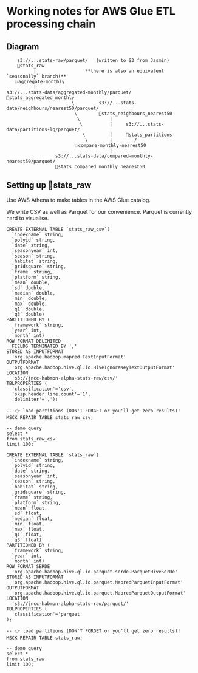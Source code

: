 
Working notes for AWS Glue ETL processing chain
===============================================

Diagram
--------

        s3://...stats-raw/parquet/   (written to S3 from Jasmin)
        🏢stats_raw
              |                  **there is also an equivalent `seasonally` branch!**
       💥aggregate-monthly         
              |
    s3://...stats-data/aggregated-monthly/parquet/      
    🏢stats_aggregated_monthly                         
                            \         s3://...stats-data/neighbours/nearest50/parquet/
                             \        🏢stats_neighbours_nearest50
                              \           |
                               \          |     s3://...stats-data/partitions-lg/parquet/
                                \         |     🏢stats_partitions
                                 \        |        /
                             💥compare-monthly-nearest50
                                          |
                      s3://...stats-data/compared-monthly-nearest50/parquet/
                      🏢stats_compared_monthly_nearest50


Setting up 🏢stats_raw 
-----------------------

Use AWS Athena to make tables in the AWS Glue catalog.

We write CSV as well as Parquet for our convenience. Parquet is currently hard to visualise.

    CREATE EXTERNAL TABLE `stats_raw_csv`(
      `indexname` string, 
      `polyid` string, 
      `date` string, 
      `seasonyear` int, 
      `season` string, 
      `habitat` string, 
      `gridsquare` string, 
      `frame` string, 
      `platform` string, 
      `mean` double, 
      `sd` double, 
      `median` double, 
      `min` double, 
      `max` double, 
      `q1` double, 
      `q3` double)
    PARTITIONED BY ( 
      `framework` string, 
      `year` int, 
      `month` int)
    ROW FORMAT DELIMITED 
      FIELDS TERMINATED BY ',' 
    STORED AS INPUTFORMAT 
      'org.apache.hadoop.mapred.TextInputFormat' 
    OUTPUTFORMAT 
      'org.apache.hadoop.hive.ql.io.HiveIgnoreKeyTextOutputFormat'
    LOCATION
      's3://jncc-habmon-alpha-stats-raw/csv/'
    TBLPROPERTIES (
      'classification'='csv',
      'skip.header.line.count'='1', 
      'delimiter'=',');

    -- 👉 load partitions (DON'T FORGET or you'll get zero results)!
    MSCK REPAIR TABLE stats_raw_csv;

    -- demo query
    select * 
    from stats_raw_csv
    limit 100;

    CREATE EXTERNAL TABLE `stats_raw`(
      `indexname` string, 
      `polyid` string, 
      `date` string, 
      `seasonyear` int, 
      `season` string, 
      `habitat` string, 
      `gridsquare` string, 
      `frame` string, 
      `platform` string, 
      `mean` float, 
      `sd` float, 
      `median` float, 
      `min` float, 
      `max` float, 
      `q1` float, 
      `q3` float)
    PARTITIONED BY (
      `framework` string, 
      `year` int, 
      `month` int)
    ROW FORMAT SERDE 
      'org.apache.hadoop.hive.ql.io.parquet.serde.ParquetHiveSerDe' 
    STORED AS INPUTFORMAT 
      'org.apache.hadoop.hive.ql.io.parquet.MapredParquetInputFormat' 
    OUTPUTFORMAT 
      'org.apache.hadoop.hive.ql.io.parquet.MapredParquetOutputFormat'
    LOCATION
      's3://jncc-habmon-alpha-stats-raw/parquet/'
    TBLPROPERTIES (
      'classification'='parquet'
    );

    -- 👉 load partitions (DON'T FORGET or you'll get zero results)!
    MSCK REPAIR TABLE stats_raw;

    -- demo query
    select * 
    from stats_raw
    limit 100;

